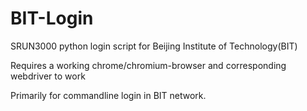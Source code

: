 # BIT-Login
SRUN3000 python login script for Beijing Institute of Technology(BIT)

Requires a working chrome/chromium-browser and corresponding webdriver to work

Primarily for commandline login in BIT network.
